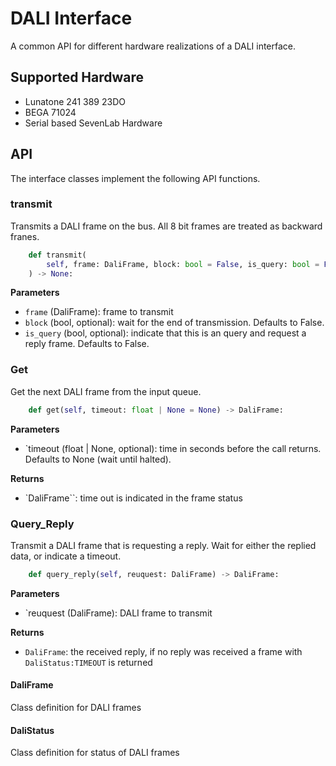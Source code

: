 # DALI Interface

A common API for different hardware realizations of a DALI interface.

## Supported Hardware
* Lunatone 241 389 23DO
* BEGA 71024
* Serial based SevenLab Hardware

## API

The interface classes implement the following API functions.

### transmit

Transmits a DALI frame on the bus. All 8 bit frames are treated as backward franes.

```python
    def transmit(
        self, frame: DaliFrame, block: bool = False, is_query: bool = False
    ) -> None:
```

**Parameters**
* `frame` (DaliFrame): frame to transmit
* `block` (bool, optional): wait for the end of transmission. Defaults to False.
* `is_query` (bool, optional): indicate that this is an query and request a reply frame. Defaults to False.


### Get

Get the next DALI frame from the input queue.

```python
    def get(self, timeout: float | None = None) -> DaliFrame:
```

**Parameters**
* `timeout (float | None, optional): time in seconds before the call returns. Defaults to None (wait until halted).

**Returns**
* `DaliFrame``: time out is indicated in the frame status


### Query_Reply

Transmit a DALI frame that is requesting a reply. Wait for either
the replied data, or indicate a timeout.

```python
    def query_reply(self, reuquest: DaliFrame) -> DaliFrame:
```

**Parameters**
* `reuquest (DaliFrame): DALI frame to transmit

**Returns**
* `DaliFrame`: the received reply, if no reply was received a frame with `DaliStatus:TIMEOUT` is returned


#### DaliFrame

Class definition for DALI frames

#### DaliStatus

Class definition for status of DALI frames